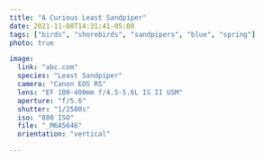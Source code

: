 ```yaml
---
title: "A Curious Least Sandpiper"
date: 2021-11-08T14:31:41-05:00
tags: ["birds", "shorebirds", "sandpipers", "blue", "spring"]
photo: true

image:
  link: "abc.com"
  species: "Least Sandpiper"
  camera: "Canon EOS R5"
  lens: "EF 100-400mm f/4.5-5.6L IS II USM"
  aperture: "f/5.6"
  shutter: "1/2500s"
  iso: "800 ISO"
  file: "_M6A5646"
  orientation: "vertical"

---
```

